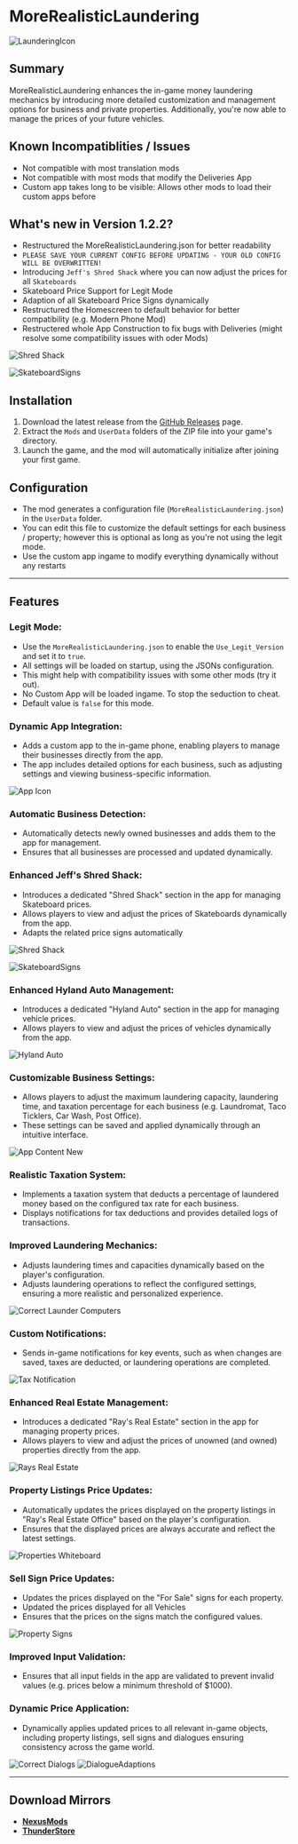 # MoreRealisticLaundering
![LaunderingIcon](https://github.com/user-attachments/assets/5c807458-11ea-47bb-a13a-af9b8e534587)
## Summary

MoreRealisticLaundering enhances the in-game money laundering mechanics by introducing more detailed customization and management options for business and private properties. Additionally, you're now able to manage the prices of your future vehicles.

## Known Incompatiblities / Issues
- Not compatible with most translation mods
- Not compatible with most mods that modify the Deliveries App
- Custom app takes long to be visible: Allows other mods to load their custom apps before


## What's new in Version 1.2.2?
- Restructured the MoreRealisticLaundering.json for better readability
- `PLEASE SAVE YOUR CURRENT CONFIG BEFORE UPDATING - YOUR OLD CONFIG WILL BE OVERWRITTEN!`
- Introducing `Jeff's Shred Shack` where you can now adjust the prices for all `Skateboards`
- Skateboard Price Support for Legit Mode
- Adaption of all Skateboard Price Signs dynamically
- Restructured the Homescreen to default behavior for better compatibility (e.g. Modern Phone Mod)
- Restructered whole App Construction to fix bugs with Deliveries (might resolve some compatibility issues with oder Mods)

![Shred Shack](https://github.com/user-attachments/assets/4699d890-c6ab-42dc-a673-d42f40580e6d)

![SkateboardSigns](https://github.com/user-attachments/assets/556f6d2c-008c-4b6d-a1bc-df69152cd9a4)

## Installation
1. Download the latest release from the [GitHub Releases](https://github.com/user/MoreRealisticLaundering/releases) page.
2. Extract the `Mods` and `UserData` folders of the ZIP file into your game's directory.
3. Launch the game, and the mod will automatically initialize after joining your first game.


## Configuration
- The mod generates a configuration file (`MoreRealisticLaundering.json`) in the `UserData` folder.
- You can edit this file to customize the default settings for each business / property; however this is optional as long as you're not using the legit mode.
- Use the custom app ingame to modify everything dynamically without any restarts


---

## Features

### Legit Mode:
- Use the `MoreRealisticLaundering.json` to enable the `Use_Legit_Version` and set it to `true`.
- All settings will be loaded on startup, using the JSONs configuration.
- This might help with compatibility issues with some other mods (try it out).
- No Custom App will be loaded ingame. To stop the seduction to cheat.
- Default value is `false` for this mode.

### Dynamic App Integration:
- Adds a custom app to the in-game phone, enabling players to manage their businesses directly from the app.
- The app includes detailed options for each business, such as adjusting settings and viewing business-specific information.

![App Icon](https://github.com/user-attachments/assets/46d504fb-d764-4bb3-bf3a-a7760cb7376f)

### Automatic Business Detection:
- Automatically detects newly owned businesses and adds them to the app for management.
- Ensures that all businesses are processed and updated dynamically.

### Enhanced Jeff's Shred Shack:
- Introduces a dedicated "Shred Shack" section in the app for managing Skateboard prices.
- Allows players to view and adjust the prices of Skateboards dynamically from the app.
- Adapts the related price signs automatically

![Shred Shack](https://github.com/user-attachments/assets/4699d890-c6ab-42dc-a673-d42f40580e6d)

![SkateboardSigns](https://github.com/user-attachments/assets/556f6d2c-008c-4b6d-a1bc-df69152cd9a4)

### Enhanced Hyland Auto Management:
- Introduces a dedicated "Hyland Auto" section in the app for managing vehicle prices.
- Allows players to view and adjust the prices of vehicles dynamically from the app.

![Hyland Auto](https://github.com/user-attachments/assets/53770a7e-7b9d-4bac-9ebe-1990dfe3468a)

### Customizable Business Settings:
- Allows players to adjust the maximum laundering capacity, laundering time, and taxation percentage for each business (e.g. Laundromat, Taco Ticklers, Car Wash, Post Office).
- These settings can be saved and applied dynamically through an intuitive interface.

![App Content New](https://github.com/user-attachments/assets/8ef1ddc0-5485-406b-a69c-9ad49d665718)

### Realistic Taxation System:
- Implements a taxation system that deducts a percentage of laundered money based on the configured tax rate for each business.
- Displays notifications for tax deductions and provides detailed logs of transactions.

### Improved Laundering Mechanics:
- Adjusts laundering times and capacities dynamically based on the player's configuration.
- Adjusts laundering operations to reflect the configured settings, ensuring a more realistic and personalized experience.

![Correct Launder Computers](https://github.com/user-attachments/assets/415b77d6-353c-4215-b080-8b74ba7a50d2)

### Custom Notifications:
- Sends in-game notifications for key events, such as when changes are saved, taxes are deducted, or laundering operations are completed.

![Tax Notification](https://github.com/user-attachments/assets/11ae48d4-dc88-482e-83e8-1ed492a0ec3a)

### Enhanced Real Estate Management:
- Introduces a dedicated "Ray's Real Estate" section in the app for managing property prices.
- Allows players to view and adjust the prices of unowned (and owned) properties directly from the app.
  
![Rays Real Estate](https://github.com/user-attachments/assets/7841e4b3-8fc0-431a-b5c0-a2e5938faf49)

### Property Listings Price Updates:
- Automatically updates the prices displayed on the property listings in "Ray's Real Estate Office" based on the player's configuration.
- Ensures that the displayed prices are always accurate and reflect the latest settings.
  
![Properties Whiteboard](https://github.com/user-attachments/assets/96145491-afef-4aa5-abb4-a9b506e21d9c)

### Sell Sign Price Updates:
- Updates the prices displayed on the "For Sale" signs for each property.
- Updated the prices displayed for all Vehicles
- Ensures that the prices on the signs match the configured values.
  
![Property Signs](https://github.com/user-attachments/assets/a9bda137-ad6e-4bdb-81d0-18631dd660f9)

### Improved Input Validation:
- Ensures that all input fields in the app are validated to prevent invalid values (e.g. prices below a minimum threshold of $1000).

### Dynamic Price Application:
- Dynamically applies updated prices to all relevant in-game objects, including property listings, sell signs and dialogues ensuring consistency across the game world.

![Correct Dialogs](https://github.com/user-attachments/assets/6308dc12-2db2-480c-948c-03127f846d8b)
![DialogueAdaptions](https://github.com/user-attachments/assets/15372eb1-7fb8-45c0-8c26-41dc02ae4954)

---

## Download Mirrors
- **[NexusMods](https://www.nexusmods.com/schedule1/mods/775?tab=description)**
- **[ThunderStore](https://thunderstore.io/c/schedule-i/p/KampfBallerina/MoreRealisticLaundering/)**

